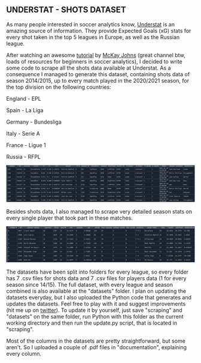 ## UNDERSTAT - SHOTS DATASET



As many people interested in soccer analytics know, [Understat](https://understat.com/) is an amazing source of information. They provide Expected Goals (xG) stats for every shot taken in the top 5 leagues in Europe, as well as the Russian league.

After watching an awesome [tutorial](https://www.youtube.com/watch?v=IsR5FrjNmro) by [McKay Johns](https://www.youtube.com/channel/UCmqincDKps3syxvD4hbODSg) (great channel btw, loads of resources for beginners in soccer analytics), I decided to write some code to scrape all the shots data available at Understat. As a consequence I managed to generate this dataset, containing shots data of season 2014/2015, up to every match played in the 2020/2021 season, for the top division on the following countries:



England - EPL

Spain - La Liga

Germany - Bundesliga

Italy - Serie A

France - Ligue 1

Russia - RFPL



![](https://github.com/douglasbc/scraping-understat-dataset/blob/main/documentation/shots_data.png)

Besides shots data, I also managed to scrape very detailed season stats on every single player that took part in these matches.



![](https://github.com/douglasbc/scraping-understat-dataset/blob/main/documentation/players_data.png)



The datasets have been split into folders for every league, so every folder has 7 .csv files for shots data and 7 .csv files for players data (1 for every season since 14/15). The full dataset, with every league and season combined is also available at the "datasets" folder. I plan on updating the datasets everyday, but I also uploaded the Python code that generates and updates the datasets. Feel free to play with it and suggest improvements (hit me up on [twitter](https://twitter.com/douglasantifa)). To update it by yourself, just save "scraping" and "datasets" on the same folder, run Python with this folder as the current working directory and then run the update.py script, that is located in "scraping".

Most of the columns in the datasets are pretty straightforward, but some aren't. So I uploaded a couple of .pdf files in "documentation", explaining every column.